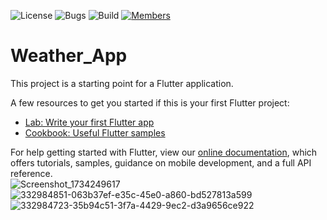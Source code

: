 ![License](https://img.shields.io/badge/license-BSD--3-orange) ![Bugs](https://img.shields.io/badge/bugs-0%20open-brightgreen) ![Build](https://img.shields.io/badge/Build-passing-brightgreen?logo=github) [![Members](https://img.shields.io/discord/750034898680807434?label=members&logo=discord&color=7289da)](https://discord.gg/CHZea8zvBG)

# Weather_App

This project is a starting point for a Flutter application.

A few resources to get you started if this is your first Flutter project:

- [Lab: Write your first Flutter app](https://flutter.dev/docs/get-started/codelab)
- [Cookbook: Useful Flutter samples](https://flutter.dev/docs/cookbook)

For help getting started with Flutter, view our
[online documentation](https://flutter.dev/docs), which offers tutorials,
samples, guidance on mobile development, and a full API reference.
<br>
![Screenshot_1734249617](https://github.com/user-attachments/assets/0c2bba61-5e65-4bc9-ac73-23c53375a136)
<br>
![332984851-063b37ef-e35c-45e0-a860-bd527813a599](https://github.com/user-attachments/assets/aae599c3-1fa7-472f-af69-6d4d009d0054)
<br>
![332984723-35b94c51-3f7a-4429-9ec2-d3a9656ce922](https://github.com/user-attachments/assets/978e40ae-f33f-4c39-84ca-0d00526edd26)
